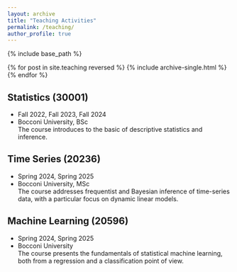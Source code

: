 ```yaml
---
layout: archive
title: "Teaching Activities"
permalink: /teaching/
author_profile: true
---
```


{% include base_path %}

{% for post in site.teaching reversed %}
  {% include archive-single.html %}
{% endfor %}



## Statistics (30001)
* Fall 2022, Fall 2023, Fall 2024
* Bocconi University, BSc\
The course introduces to the basic of descriptive statistics and inference.

## Time Series (20236)
* Spring 2024, Spring 2025
* Bocconi University, MSc\
The course addresses frequentist and Bayesian inference of time-series data, with a particular focus on dynamic linear models.

## Machine Learning (20596)
* Spring 2024, Spring 2025
* Bocconi University\
The course presents the fundamentals of statistical machine learning, both from a regression and a classification point of view.
